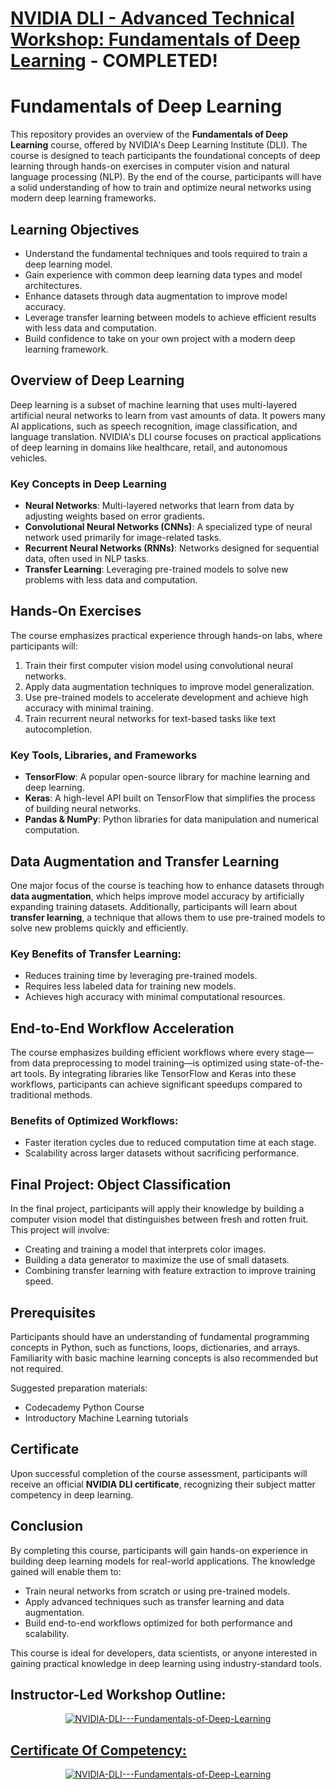 
# [NVIDIA DLI - Advanced Technical Workshop: Fundamentals of Deep Learning](https://www.nvidia.com/en-us/training/instructor-led-workshops/fundamentals-of-deep-learning) - COMPLETED!

# Fundamentals of Deep Learning

This repository provides an overview of the **Fundamentals of Deep Learning** course, offered by NVIDIA's Deep Learning Institute (DLI). The course is designed to teach participants the foundational concepts of deep learning through hands-on exercises in computer vision and natural language processing (NLP). By the end of the course, participants will have a solid understanding of how to train and optimize neural networks using modern deep learning frameworks.

## Learning Objectives

- Understand the fundamental techniques and tools required to train a deep learning model.
- Gain experience with common deep learning data types and model architectures.
- Enhance datasets through data augmentation to improve model accuracy.
- Leverage transfer learning between models to achieve efficient results with less data and computation.
- Build confidence to take on your own project with a modern deep learning framework.

## Overview of Deep Learning

Deep learning is a subset of machine learning that uses multi-layered artificial neural networks to learn from vast amounts of data. It powers many AI applications, such as speech recognition, image classification, and language translation. NVIDIA's DLI course focuses on practical applications of deep learning in domains like healthcare, retail, and autonomous vehicles.

### Key Concepts in Deep Learning

- **Neural Networks**: Multi-layered networks that learn from data by adjusting weights based on error gradients.
- **Convolutional Neural Networks (CNNs)**: A specialized type of neural network used primarily for image-related tasks.
- **Recurrent Neural Networks (RNNs)**: Networks designed for sequential data, often used in NLP tasks.
- **Transfer Learning**: Leveraging pre-trained models to solve new problems with less data and computation.

## Hands-On Exercises

The course emphasizes practical experience through hands-on labs, where participants will:

1. Train their first computer vision model using convolutional neural networks.
2. Apply data augmentation techniques to improve model generalization.
3. Use pre-trained models to accelerate development and achieve high accuracy with minimal training.
4. Train recurrent neural networks for text-based tasks like text autocompletion.

### Key Tools, Libraries, and Frameworks

- **TensorFlow**: A popular open-source library for machine learning and deep learning.
- **Keras**: A high-level API built on TensorFlow that simplifies the process of building neural networks.
- **Pandas & NumPy**: Python libraries for data manipulation and numerical computation.

## Data Augmentation and Transfer Learning

One major focus of the course is teaching how to enhance datasets through **data augmentation**, which helps improve model accuracy by artificially expanding training datasets. Additionally, participants will learn about **transfer learning**, a technique that allows them to use pre-trained models to solve new problems quickly and efficiently.

### Key Benefits of Transfer Learning:
- Reduces training time by leveraging pre-trained models.
- Requires less labeled data for training new models.
- Achieves high accuracy with minimal computational resources.

## End-to-End Workflow Acceleration

The course emphasizes building efficient workflows where every stage—from data preprocessing to model training—is optimized using state-of-the-art tools. By integrating libraries like TensorFlow and Keras into these workflows, participants can achieve significant speedups compared to traditional methods.

### Benefits of Optimized Workflows:
- Faster iteration cycles due to reduced computation time at each stage.
- Scalability across larger datasets without sacrificing performance.

## Final Project: Object Classification

In the final project, participants will apply their knowledge by building a computer vision model that distinguishes between fresh and rotten fruit. This project will involve:

- Creating and training a model that interprets color images.
- Building a data generator to maximize the use of small datasets.
- Combining transfer learning with feature extraction to improve training speed.

## Prerequisites

Participants should have an understanding of fundamental programming concepts in Python, such as functions, loops, dictionaries, and arrays. Familiarity with basic machine learning concepts is also recommended but not required.

Suggested preparation materials:
- Codecademy Python Course
- Introductory Machine Learning tutorials

## Certificate

Upon successful completion of the course assessment, participants will receive an official **NVIDIA DLI certificate**, recognizing their subject matter competency in deep learning.

## Conclusion

By completing this course, participants will gain hands-on experience in building deep learning models for real-world applications. The knowledge gained will enable them to:

- Train neural networks from scratch or using pre-trained models.
- Apply advanced techniques such as transfer learning and data augmentation.
- Build end-to-end workflows optimized for both performance and scalability.

This course is ideal for developers, data scientists, or anyone interested in gaining practical knowledge in deep learning using industry-standard tools.

## Instructor-Led Workshop Outline:

<p style="text-align:center">
    <a href="https://www.nvidia.com/en-us/training/instructor-led-workshops/fundamentals-of-deep-learning" target="_blank">
    <img src="images/Workshop_Outline_FDL.png" alt="NVIDIA-DLI---Fundamentals-of-Deep-Learning"  />
    </a>
</p>

## [Certificate Of Competency:](https://learn.nvidia.com/certificates?id=ef77185931c546b481ba51840fdd8cfa)

<p style="text-align:center">
    <a href="https://courses.nvidia.com/certificates/ef77185931c546b481ba51840fdd8cfa/" target="_blank">
    <img src="images/CC_FDL.png" alt="NVIDIA-DLI---Fundamentals-of-Deep-Learning"  />
    </a>
</p>


